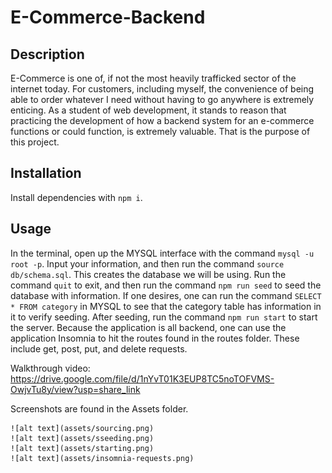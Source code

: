 # E-Commerce-Backend

## Description

E-Commerce is one of, if not the most heavily trafficked sector of the internet today. For customers, including myself, the convenience of being able to order whatever I need without having to go anywhere is extremely enticing.
As a student of web development, it stands to reason that practicing the development of how a backend system for an e-commerce functions or could function, is extremely valuable. That is the purpose of this project.

## Installation

Install dependencies with `npm i`.

## Usage

In the terminal, open up the MYSQL interface with the command `mysql -u root -p`. Input your information, and then run the command `source db/schema.sql`. This creates the database we will be using. Run the command `quit` to exit, and then run the command
`npm run seed` to seed the database with information. If one desires, one can run the command `SELECT * FROM category` in MYSQL to see that the category table has information in it to verify seeding. After seeding, run the command `npm run start` to start the server.
Because the application is all backend, one can use the application Insomnia to hit the routes found in the routes folder. These include get, post, put, and delete requests.

Walkthrough video: https://drive.google.com/file/d/1nYvT01K3EUP8TC5noTOFVMS-OwjvTu8y/view?usp=share_link 


Screenshots are found in the Assets folder.

  
    ![alt text](assets/sourcing.png)
    ![alt text](assets/sseeding.png)
    ![alt text](assets/starting.png)
    ![alt text](assets/insomnia-requests.png)
  



